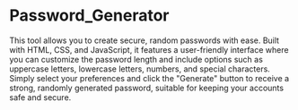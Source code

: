 # Password_Generator
This tool allows you to create secure, random passwords with ease. Built with HTML, CSS, and JavaScript, it features a user-friendly interface where you can customize the password length and include options such as uppercase letters, lowercase letters, numbers, and special characters. Simply select your preferences and click the "Generate" button to receive a strong, randomly generated password, suitable for keeping your accounts safe and secure.
